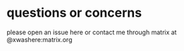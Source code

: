 # questions or concerns
please open an issue here or contact me through matrix at @xwashere:matrix.org
